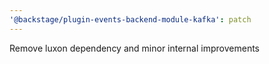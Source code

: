 ```yaml
---
'@backstage/plugin-events-backend-module-kafka': patch
---
```


Remove luxon dependency and minor internal improvements
